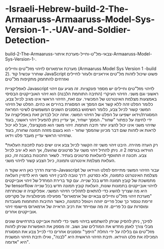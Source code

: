 # -Israeli-Hebrew-build-2-The-Armaaruss-Armaaruss-Model-Sys-Version-1-.-UAV-and-Soldier-Detection-
build-2-The-Armaaruss-צבאי-מל"ט-וחייל-מערכת איתור-Armaaruss-Model-Sys-Version-1-.

מערכת ארמארוס לזיהוי מזל"טים וחיילים (Armaaruss Model Sys Version 1 -build 2). שוחרר עכשיו! קוד JavaScript פשוט שיכול לזהות מל"טים איראניים ולעזור לחיילים ואזרחים להתחמק מתקיפות מל"טים

לאפליקציית Javascript לזיהוי מזל"טים וחיילים יש מספר פונקציות. זה מגיע עם זיהוי ראשוני וגם משני. הזיהוי העיקרי (התיבה התוחמת הלבנה) הוא זיהוי האובייקטים הבסיסי באמצעות מצלמת האינטרנט של המכשיר. עם זאת, הזיהוי הראשי אינו מגיב לכיול צבע, כלומר הפלט זהה ללא קשר אם המסך או המסגרת בהירים או כהים. הפלט של הזיהוי המשני קשור לכיול צבע, כלומר השימוש במסננים השונים המשמשים לשינוי המראה המסגרת/וידאו ישפיעו על הפלט של הזיהוי המשני. אתה יכול לבדוק זאת באפליקציה על ידי לחיצה על כפתור "שחור". המסך ישחיר, אך עדיין ניתן להפעיל זיהוי ראשוני, בעוד שזיהוי משני אינו יכול להציג יותר תיבה תוחמת. זיהוי משני הוא פונקציונלי, אבל לא יכול לראות או לזהות שום דבר מכיוון שהמסך שחור - הוא בעצם מזהה תמונה שחורה, בעוד שהזיהוי הראשי עדיין מעבד פלט וידאו.

*רק הערה מהירה. היבט זיהוי משני זה הקשור לכיול צבע אינו ישים כעת לתכונת העלאת הווידאו בגרסה 2 זו. ניתן להחיל זיהוי משני על סרטונים שהועלו, אך הוא לא יגיב לכיול צבע. תכונה זו תתווסף להעלאות סרטונים בעתיד. לשאר התכונות במבנה זה, כגון העלאת מצלמת אינטרנט ותמונה, כיול הצבע קשור לזיהוי משני.

פריצת הדרך כאן היא שקוד ה-Javascript עבור הזיהוי המשני מתייחס לפלט הווידאו של מצלמת האינטרנט כתמונה, ולא כסרטון. דרך טובה להבין זיהוי משני היא לדמיין העלאה מתמשכת של קובץ תמונה חדש בכל שנייה. עם קוד ברירת המחדל של זיהוי אובייקטים של tensorflow לזיהוי אובייקטים בתמונות שונות, העלאת קובץ תמונה חדש בכל שנייה היא מה שצריך להשיג כדי להתאים לתהליכי הזיהוי המשני. אפליקציה זו שכותרתה "מערכת זיהוי מזל"ט וחיילים צבאיים של ארמארוס" מפעילה מניפולציות על סקריפט זרימת טנסור כך שכל פריים יזוהה ויטופל כתמונה, כאשר התיבות התוחמות מעובדות ומוסרות עם כל פריים. זה מה שמייחד את רכיב הראייה של ארמארוס מיישומי זיהוי אובייקטים אחרים.

לפיכך, ניתן להסיק שניתן להשתמש בזיהוי משני כדי לזהות אובייקט בתרחישים שונים מבלי צורך לאמן מחדש את המודלים שוב ושוב. זה מספק את האפשרות שניתן לזהות מזל"טים גם בלילה על ידי החלת "היפוך" ומסננים אחרים כדי לכייל צבע את המסגרת המכילה את פלט הווידאו. תיבת הזיהוי הראשית היא "לבנה", ואילו תיבת הזיהוי המשנית היא "אדומה".
